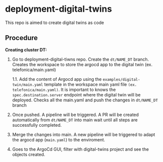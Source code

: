# deployment-digital-twins
This repo is aimed to create digital twins as code

## Procedure
**Creating cluster DT:**

1. Go to deployment-digital-tiwns repo.
  Create the ```dt/NAME_DT``` branch.
  Creates the workspace to store the argocd app
  to the digital twin (ex. telefonica/main.yaml)

    1.1. Add the content of Argocd app using the 
       ```examples/digital-twin/main.yaml``` template in the
       workspace main yaml file ```(ex. telefonica/main.yaml)```.
       It is important to knows the ```spec.destination.server```
       endpoint where the digital twin will be deployed.
       Checks all the main.yaml and push the changes in
       ```dt/NAME_DT``` branch

2. Once pushed. A pipeline will be triggered. A PR will be
    created automatically from ```dt/NAME_DT``` into main
    wait until all steps are successfully completed.

3. Merge the changes into main. A new pipeline will be triggered
   to adapt the argocd app (```main.yaml```) to the enviroment.

4. Goes to the ArgoCd GUI, filter with digital-twins project and
   see the objects created.
    